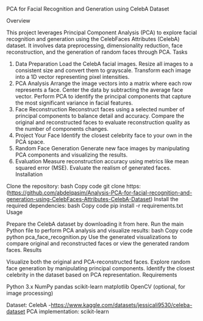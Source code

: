 PCA for Facial Recognition and Generation using CelebA Dataset

Overview

This project leverages Principal Component Analysis (PCA) to explore facial recognition and generation using the CelebFaces Attributes (CelebA) dataset. It involves data preprocessing, dimensionality reduction, face reconstruction, and the generation of random faces through PCA.
Tasks

1. Data Preparation
Load the CelebA facial images.
Resize all images to a consistent size and convert them to grayscale.
Transform each image into a 1D vector representing pixel intensities.
2. PCA Analysis
Arrange the image vectors into a matrix where each row represents a face.
Center the data by subtracting the average face vector.
Perform PCA to identify the principal components that capture the most significant variance in facial features.
3. Face Reconstruction
Reconstruct faces using a selected number of principal components to balance detail and accuracy.
Compare the original and reconstructed faces to evaluate reconstruction quality as the number of components changes.
4. Project Your Face
Identify the closest celebrity face to your own in the PCA space.
5. Random Face Generation
Generate new face images by manipulating PCA components and visualizing the results.
6. Evaluation
Measure reconstruction accuracy using metrics like mean squared error (MSE).
Evaluate the realism of generated faces.
Installation

Clone the repository:
bash
Copy code
git clone https:(https://github.com/abdelqasim/Analysis-PCA-for-facial-recognition-and-generation-using-CelebFaces-Attributes-CelebA-Dataset)
Install the required dependencies:
bash
Copy code
pip install -r requirements.txt
Usage

Prepare the CelebA dataset by downloading it from here.
Run the main Python file to perform PCA analysis and visualize results:
bash
Copy code
python pca_face_recognition.py
Use the generated visualizations to compare original and reconstructed faces or view the generated random faces.
Results

Visualize both the original and PCA-reconstructed faces.
Explore random face generation by manipulating principal components.
Identify the closest celebrity in the dataset based on PCA representation.
Requirements

Python 3.x
NumPy
pandas
scikit-learn
matplotlib
OpenCV (optional, for image processing)

Dataset: CelebA -https://www.kaggle.com/datasets/jessicali9530/celeba-dataset
PCA implementation: scikit-learn
